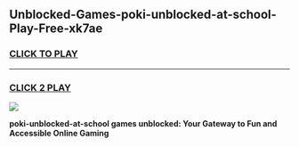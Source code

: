 
## Unblocked-Games-poki-unblocked-at-school-Play-Free-xk7ae
<h3>
<a href="https://premium76.site?title=poki-unblocked-at-school&ref=17A">CLICK TO PLAY</a></h3>
<hr>

<h3>
<a href="https://premium76.site?title=poki-unblocked-at-school&ref=17A">CLICK 2 PLAY</a>
  
</h3>

<a href="https://premium76.site?title=poki-unblocked-at-school&ref=17A"><img src="https://clearcache.store/games.png"></a>


**poki-unblocked-at-school games unblocked: Your Gateway to Fun and Accessible Online Gaming**
